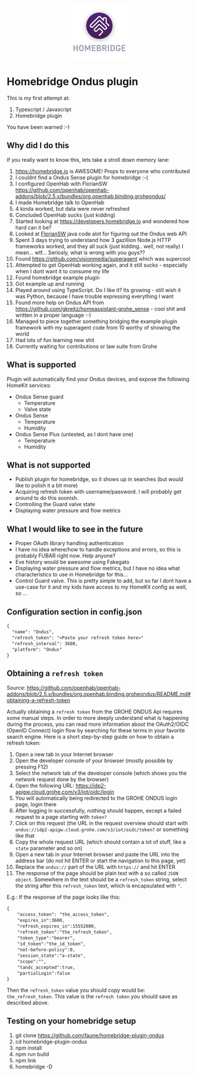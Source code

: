 
<p align="center">

<img src="https://github.com/homebridge/branding/raw/master/logos/homebridge-wordmark-logo-vertical.png" width="150">

</p>


# Homebridge Ondus plugin

This is my first attempt at:

1. Typescript / Javascript
2. Homebridge plugin

You have been warned :-)

## Why did I do this

If you really want to know this, lets take a stroll down memory lane:

1. <https://homebridge.io> is AWESOME! Props to everyone who contributed
2. I couldnt find a Ondus Sense plugin for homebridge :-(
3. I configured OpenHab with FlorianSW <https://github.com/openhab/openhab-addons/blob/2.5.x/bundles/org.openhab.binding.groheondus/>
4. I made Homebridge talk to OpenHab
5. 4 kinda worked, but data were never refreshed
6. Concluded OpenHab sucks (just kidding)
7. Started looking at https://developers.homebridge.io and wondered how hard can it be?
8. Looked at [FlorianSW](https://github.com/FlorianSW/grohe-ondus-api-java) java code alot for figuring out the Ondus web API
9. Spent 3 days trying to understand how 3 gazillion Node.js HTTP frameworks worked, and they all suck (just kidding.. well, not really) I mean... wtf... Seriosly, what is wrong with you guys??
10. Found https://github.com/visionmedia/superagent which was supercool
11. Attempted to get OpenHab working again, and it still sucks - especially when I dont want it to consume my life
12. Found homebridge example plugin
13. Got example up and running
14. Played around using TypeScript. Do I like it? Its growing - still wish it was Python, because I have trouble expressing everything I want
15. Found more help on Ondus API from <https://github.com/gkreitz/homeassistant-grohe_sense> - cool shit and written in a proper language :-)
16. Managed to piece together something bridging the example plugin framework with my superagent code from 10 worthy of showing the world
17. Had lots of fun learning new shit
18. Currently waiting for contributions or law suite from Grohe



## What is supported

Plugin will automatically find your Ondus devices, and expose the following HomeKit services:

 * Ondus Sense guard
   - Temperature
   - Valve state
 * Ondus Sense
   - Temperature
   - Humidity
 * Ondus Sense Plus (untested, as I dont have one)
   - Temperature
   - Humidity


## What is not supported

* Publish plugin for homebridge, so it shows up in searches (but would like to polish it a bit more)
* Acquiring refresh token with username/password. I will probably get around to do this soonish.
* Controlling the Guard valve state
* Displaying water pressure and flow metrics

## What I would like to see in the future
 
* Proper OAuth library handling authentication
* I have no idea where/how to handle exceptions and errors, so this is probably FUBAR right now. Help anyone?
* Eve history would be awesome using Fakegato
* Displaying water pressure and flow metrics, but I have no idea what characteristics to use in Homebridge for this...
* Control Guard valve. This is pretty simple to add, but so far I dont have a use-case for it and my kids have access to my HomeKit config as well, so ...

## Configuration section in config.json

````
{
  "name": "Ondus",
  "refresh_token": "<Paste your refresh token here>"
  "refresh_interval": 3600,
  "platform": "Ondus"
}
````

## Obtaining a `refresh token`

Source: <https://github.com/openhab/openhab-addons/blob/2.5.x/bundles/org.openhab.binding.groheondus/README.md#obtaining-a-refresh-token>

Actually obtaining a `refresh token` from the GROHE ONDUS Api requires some manual steps.
In order to more deeply understand what is happening during the process, you can read more information about the OAuth2/OIDC (OpenID Connect) login flow by searching for these terms in your favorite search engine.
Here is a short step-by-step guide on how to obtain a refresh token:

1. Open a new tab in your Internet browser
2. Open the developer console of your browser (mostly possible by pressing F12)
3. Select the network tab of the developer console (which shows you the network request done by the browser)
4. Open the following URL: https://idp2-apigw.cloud.grohe.com/v3/iot/oidc/login
5. You will automatically being redirected to the GROHE ONDUS login page, login there
6. After logging in successfully, nothing should happen, except a failed request to a page starting with `token?`
7. Click on this request (the URL in the request overview should start with `ondus://idp2-apigw.cloud.grohe.com/v3/iot/oidc/token?` or something like that
8. Copy the whole request URL (which should contain a lot of stuff, like a `state` parameter and so on)
9. Open a new tab in your Internet browser and paste the URL into the address bar (do not hit ENTER or start the navigation to this page, yet)
10. Replace the `ondus://` part of the URL with `https://` and hit ENTER
11. The response of the page should be plain text with a so called `JSON object`. Somewhere in the text should be a `refresh_token` string, select the string after this `refresh_token` text, which is encapsulated with `"`.

E.g.: If the response of the page looks like this:

````
{
    "access_token": "the_access_token",
    "expires_in":3600,
    "refresh_expires_in":15552000,
    "refresh_token":"the_refresh_token",
    "token_type":"bearer",
    "id_token":"the_id_token",
    "not-before-policy":0,
    "session_state":"a-state",
    "scope":"",
    "tandc_accepted":true,
    "partialLogin":false
}
````

Then the `refresh_token` value you should copy would be: `the_refresh_token`.
This value is the `refresh token` you should save as described above.


## Testing on your homebridge setup

1. git clone https://github.com/faune/homebridge-plugin-ondus
2. cd homebridge-plugin-ondus
3. npm install
4. npm run build
5. npm link
6. homebridge -D


